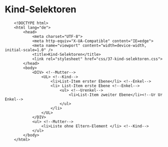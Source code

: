 # Kind-Selektoren		
		
		
		<!DOCTYPE html> 
		<html lang="de">
			<head>
				<meta charset="UTF-8">
				<meta http-equiv="X-UA-Compatible" content="IE=edge">
				<meta name="viewport" content="width=device-width, initial-scale=1.0" />
				<title>Kind-Selektoren</title>
				<link rel="stylesheet" href="css/37-kind-selektoren.css">
			</head>
			<body>
				<DIV> <!--Mutter-->
					<UL> <!--Kind-->
						<li>List-Item erster Ebene</li> <!--Enkel-->
						<li> List-Item erste Ebene <!--Enkel-->
							<ul> <!--Urenkel-->
								<li>List-Item zweiter Ebene</li><!--Ur Ur Enkel-->
							</ul>
						</li>
					</UL>
				</DIV>
				<ul> <!--Mutter-->
					<li>Liste ohne Eltern-Element </li> <!--Kind-->
				</ul>
			</body>
		</html>
